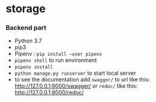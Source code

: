 # storage

### Backend part
* Python 3.7
* pip3
* Pipenv : `pip install –user pipenv`
* `pipenv shell` to run environment
* `pipenv install`
* `python manage.py runserver` to start local server
* to see the documentation add `swagger/` to url like this: http://127.0.0.1:8000/swagger/ or `redoc/` like this: http://127.0.0.1:8000/redoc/

